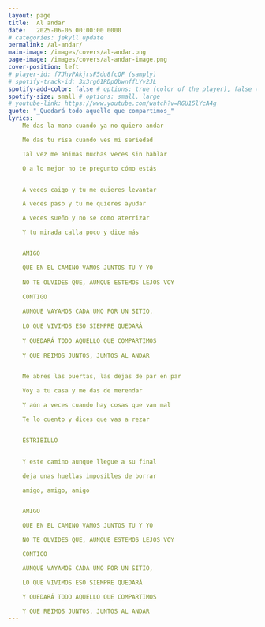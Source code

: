 ```yaml
---
layout: page
title:  Al andar
date:   2025-06-06 00:00:00 0000
# categories: jekyll update
permalink: /al-andar/
main-image: /images/covers/al-andar.png
page-image: /images/covers/al-andar-image.png
cover-position: left
# player-id: f7JhyPAkjrsF5du8fcQF (samply)
# spotify-track-id: 3x3rg6IRDpQbwnffLYv2JL
spotify-add-color: false # options: true (color of the player), false (greyish)
spotify-size: small # options: small, large
# youtube-link: https://www.youtube.com/watch?v=RGU15lYcA4g
quote: "_Quedará todo aquello que compartimos_"
lyrics:
    Me das la mano cuando ya no quiero andar

    Me das tu risa cuando ves mi seriedad

    Tal vez me animas muchas veces sin hablar

    O a lo mejor no te pregunto cómo estás


    A veces caigo y tu me quieres levantar

    A veces paso y tu me quieres ayudar

    A veces sueño y no se como aterrizar

    Y tu mirada calla poco y dice más


    AMIGO 

    QUE EN EL CAMINO VAMOS JUNTOS TU Y YO
    
    NO TE OLVIDES QUE, AUNQUE ESTEMOS LEJOS VOY

    CONTIGO
    
    AUNQUE VAYAMOS CADA UNO POR UN SITIO, 
    
    LO QUE VIVIMOS ESO SIEMPRE QUEDARÁ 
    
    Y QUEDARÁ TODO AQUELLO QUE COMPARTIMOS
    
    Y QUE REIMOS JUNTOS, JUNTOS AL ANDAR


    Me abres las puertas, las dejas de par en par

    Voy a tu casa y me das de merendar

    Y aún a veces cuando hay cosas que van mal

    Te lo cuento y dices que vas a rezar


    ESTRIBILLO


    Y este camino aunque llegue a su final

    deja unas huellas imposibles de borrar

    amigo, amigo, amigo


    AMIGO 

    QUE EN EL CAMINO VAMOS JUNTOS TU Y YO

    NO TE OLVIDES QUE, AUNQUE ESTEMOS LEJOS VOY

    CONTIGO 

    AUNQUE VAYAMOS CADA UNO POR UN SITIO, 

    LO QUE VIVIMOS ESO SIEMPRE QUEDARÁ 

    Y QUEDARÁ TODO AQUELLO QUE COMPARTIMOS

    Y QUE REIMOS JUNTOS, JUNTOS AL ANDAR
---
```


